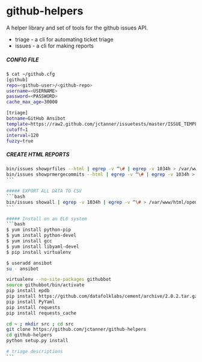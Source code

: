 github-helpers
==============

A helper library and set of tools for the github issues API.

* triage - a cli for automating ticket triage
* issues - a cli for making reports

##### CONFIG FILE
```bash
$ cat ~/github.cfg 
[github]
repo=<github-user>/<github-repo>
username=<USERNAME>
password=<PASSWORD>
cache_max_age=30000

[triage]
botname=GitHub Ansibot
template=https://raw2.github.com/jctanner/issuetests/master/ISSUE_TEMPLATE.md
cutoff=1
interval=120
fuzzy=true
```

##### CREATE HTML REPORTS
````bash
bin/issues showprfiles --html | egrep -v ^\# | egrep -v 1034h > /var/www/html/prs_by_file.html
bin/issues showprmergecommits --html | egrep -v ^\# | egrep -v 1034h > /var/www/html/pr_merge_commits.html
```

##### EXPORT ALL DATA TO CSV
```bash
bin/issues showall | egrep -v 1034h | egrep -v ^\# > /var/www/html/opentickets.csv
```

##### Install on an EL6 system
```bash
$ yum install python-pip
$ yum install python-devel
$ yum install gcc
$ yum install libyaml-devel
$ pip install virtualenv

$ useradd ansibot
su - ansibot

virtualenv --no-site-packages githubbot
source githubbot/bin/activate
pip install epdb
pip install https://github.com/datafolklabs/cement/archive/2.0.2.tar.gz
pip install PyYaml
pip install requests
pip install requests_cache

cd ~ ; mkdir src ; cd src
git clone https://github.com/jctanner/github-helpers
cd github-helpers
python setup.py install

# triage descriptions
```
